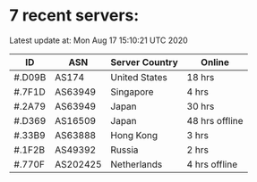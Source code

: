 # 7 recent servers:

Latest update at: Mon Aug 17 15:10:21 UTC 2020

| ID | ASN | Server Country | Online |
| -- | --- | -------------- | ------ |
| #.D09B | AS174 | United States | 18 hrs |
| #.7F1D | AS63949 | Singapore | 4 hrs |
| #.2A79 | AS63949 | Japan | 30 hrs |
| #.D369 | AS16509 | Japan | 48 hrs offline |
| #.33B9 | AS63888 | Hong Kong | 3 hrs |
| #.1F2B | AS49392 | Russia | 2 hrs |
| #.770F | AS202425 | Netherlands | 4 hrs offline |

